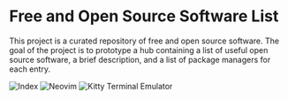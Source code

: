 # Free and Open Source Software List

This project is a curated repository of free and open source software. The goal of the project is to prototype a hub containing a list of useful open source software, a brief description, and a list of package managers for each entry.

![Index](https://github.com/Murphy-ZJ/foss-list-dev/blob/master/git%20assets/index.png)
![Neovim](https://github.com/Murphy-ZJ/foss-list-dev/blob/master/git%20assets/kitty.png)
![Kitty Terminal Emulator](https://github.com/Murphy-ZJ/foss-list-dev/blob/master/git%20assets/nvim.png)
